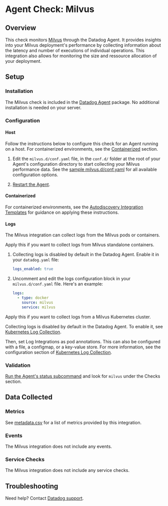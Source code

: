 # Agent Check: Milvus

## Overview

This check monitors [Milvus][1] through the Datadog Agent. It provides insights into your Milvus deployment's performance by collecting information about the latency and number of executions of individual operations. This integration also allows for monitoring the size and ressource allocation of your deployment.

## Setup

### Installation

The Milvus check is included in the [Datadog Agent][2] package.
No additional installation is needed on your server.

### Configuration

#### Host

Follow the instructions below to configure this check for an Agent running on a host. For containerized environments, see the [Containerized](#containerized) section.

<!-- xxx tabs xxx -->
<!-- xxx tab "Host" xxx -->

1. Edit the `milvus.d/conf.yaml` file, in the `conf.d/` folder at the root of your Agent's configuration directory to start collecting your Milvus performance data. See the [sample milvus.d/conf.yaml][4] for all available configuration options.

2. [Restart the Agent][5].

<!-- xxz tab xxx -->
<!-- xxx tab "Containerized" xxx -->

#### Containerized

For containerized environments, see the [Autodiscovery Integration Templates][3] for guidance on applying these instructions.

<!-- xxz tab xxx -->
<!-- xxz tabs xxx -->

#### Logs

The Milvus integration can collect logs from the Milvus pods or containers.

<!-- xxx tabs xxx -->
<!-- xxx tab "Host" xxx -->

Apply this if you want to collect logs from Milvus standalone containers.

1. Collecting logs is disabled by default in the Datadog Agent. Enable it in your `datadog.yaml` file:

   ```yaml
   logs_enabled: true
   ```

2. Uncomment and edit the logs configuration block in your `milvus.d/conf.yaml` file. Here's an example:

   ```yaml
   logs:
     - type: docker
       source: milvus
       service: milvus
   ```

<!-- xxz tab xxx -->
<!-- xxx tab "Kubernetes" xxx -->

Apply this if you want to collect logs from a Milvus Kubernetes cluster.

Collecting logs is disabled by default in the Datadog Agent. To enable it, see [Kubernetes Log Collection][10].

Then, set Log Integrations as pod annotations. This can also be configured with a file, a configmap, or a key-value store. For more information, see the configuration section of [Kubernetes Log Collection][11].

<!-- xxz tab xxx -->
<!-- xxz tabs xxx -->

### Validation

[Run the Agent's status subcommand][6] and look for `milvus` under the Checks section.

## Data Collected

### Metrics

See [metadata.csv][7] for a list of metrics provided by this integration.

### Events

The Milvus integration does not include any events.

### Service Checks

The Milvus integration does not include any service checks.

## Troubleshooting

Need help? Contact [Datadog support][9].


[1]: https://milvus.io/
[2]: https://app.datadoghq.com/account/settings/agent/latest
[3]: https://docs.datadoghq.com/agent/kubernetes/integrations/
[4]: https://github.com/DataDog/integrations-core/blob/master/milvus/datadog_checks/milvus/data/conf.yaml.example
[5]: https://docs.datadoghq.com/agent/guide/agent-commands/#start-stop-and-restart-the-agent
[6]: https://docs.datadoghq.com/agent/guide/agent-commands/#agent-status-and-information
[7]: https://github.com/DataDog/integrations-core/blob/master/milvus/metadata.csv
[8]: https://github.com/DataDog/integrations-core/blob/master/milvus/assets/service_checks.json
[9]: https://docs.datadoghq.com/help/
[10]: https://docs.datadoghq.com/agent/kubernetes/log/#setup
[11]: https://docs.datadoghq.com/agent/kubernetes/log/#configuration
